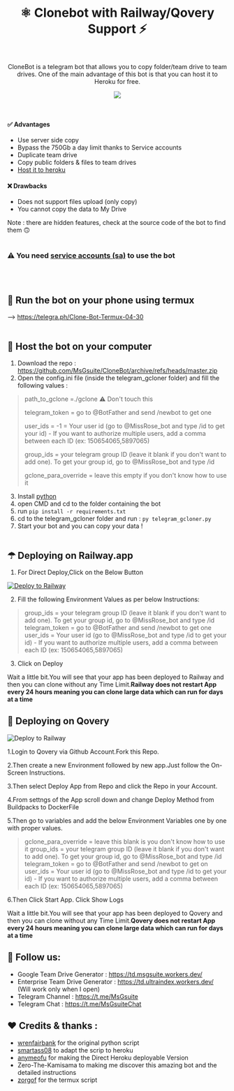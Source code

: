 <h1 align="center">⚛️ Clonebot with Railway/Qovery Support ⚡<br></h1> 

<br />

<p align="center">CloneBot is a telegram bot that allows you to copy folder/team drive to team drives. One of the main advantage of this bot is that you can host it to Heroku for free.<p/>

<!-- > ## A simple bot to copy and duplicate team drives -->
<p align="center">
  <img src="https://i.imgur.com/QkxmCOp.png" />
</p>

<br />

#### ✅ Advantages
- Use server side copy
- Bypass the 750Gb a day limit thanks to Service accounts
- Duplicate team drive
- Copy public folders & files to team drives
- [Host it to heroku](https://github.com/MsGsuite/CloneBot_Heroku)

#### ❌ Drawbacks
- Does not support files upload (only copy)
- You cannot copy the data to My Drive

Note : there are hidden features, check at the source code of the bot to find them 🙃
<br/><br/>

### ⚠ You need [service accounts (sa)](https://telegra.ph/How-to-create-and-use-service-accounts-sa-03-31) to use the bot
<br/><br/>

## 📱 Run the bot on your phone using termux

--> https://telegra.ph/Clone-Bot-Termux-04-30
<br/><br/>

## 💠 Host the bot on your computer

1. Download the repo : https://github.com/MsGsuite/CloneBot/archive/refs/heads/master.zip
2. Open the config.ini file (inside the telegram_gcloner folder) and fill the following values :


> path_to_gclone =./gclone  ⚠ Don't touch this
>
> telegram_token = go to @BotFather and send /newbot to get one
>
> user_ids = -1 = Your user id (go to @MissRose_bot and type /id to get your id) - If you want to authorize multiple users, add a comma between each ID (ex: 150654065,5897065)
> 
> group_ids = your telegram group ID (leave it blank if you don't want to add one). To get your group id, go to @MissRose_bot and type /id
> 
> gclone_para_override = leave this empty if you don't know how to use it

3. Install [python](https://www.python.org/downloads/)
4. open CMD and cd to the folder containing the bot
5. run `pip install -r requirements.txt`
6. cd to the telegram_gcloner folder and run : `py telegram_gcloner.py`
7. Start your bot and you can copy your data !
<br/><br/>

## ☂ Deploying on Railway.app

1. For Direct Deploy,Click on the Below Button
<p><a href="https://railway.app/new/template?template=https://github.com/flaskvol/CloneBot&envs=telegram_token,user_ids,group_ids"><img src="https://img.shields.io/badge/Deploy%20To%20Railway-black?style=for-the-badge&logo=railway" alt="Deploy to Railway" /></a></p>


2. Fill the following Environment Values as per below Instructions: 

> group_ids = your telegram group ID (leave it blank if you don't want to add one). To get your group id, go to @MissRose_bot and type /id
> telegram_token = go to @BotFather and send /newbot to get one
> user_ids = Your user id (go to @MissRose_bot and type /id to get your id) - If you want to authorize multiple users, add a comma between each ID (ex: 150654065,5897065)

3. Click on Deploy

Wait a little bit.You will see that your app has been deployed to Railway and then you can clone without any Time Limit.<b>Railway does not restart App every 24 hours meaning you can clone large data which can run for days at a time </b>

## 🌟 Deploying on Qovery
<p><img src="https://www.eu-startups.com/wp-content/uploads/2021/03/qovery.jpg" alt="Deploy to Railway" /></p>

1.Login to Qovery via Github Account.Fork this Repo.

2.Then create a new Environment followed by new app.Just follow the On-Screen Instructions.

3.Then select Deploy App from Repo and click the Repo in your Account.

4.From settngs of the App scroll down and change Deploy Method from Buildpacks to DockerFile

5.Then go to variables and add the below Environment Variables one by one with proper values.

> gclone_para_override = leave this blank is you don't know how to use it
> group_ids = your telegram group ID (leave it blank if you don't want to add one). To get your group id, go to @MissRose_bot and type /id
> telegram_token = go to @BotFather and send /newbot to get on
> user_ids = Your user id (go to @MissRose_bot and type /id to get your id) - If you want to authorize multiple users, add a comma between each ID (ex: 150654065,5897065)

6.Then Click Start App. Click Show Logs

Wait a little bit.You will see that your app has been deployed to Qovery and then you can clone without any Time Limit.<b>Qovery does not restart App every 24 hours meaning you can clone large data which can run for days at a time </b>


## 📢 Follow us:
- Google Team Drive Generator : https://td.msgsuite.workers.dev/
- Enterprise Team Drive Generator : https://td.ultraindex.workers.dev/   (Will work only when I open)
- Telegram Channel : https://t.me/MsGsuite
- Telegram Chat : https://t.me/MsGsuiteChat

## ❤️ Credits & thanks :
- [wrenfairbank](https://github.com/wrenfairbank/telegram_gcloner) for the original python script
- [smartass08](https://github.com/smartass08/telegram_gcloner) to adapt the scrip to heroku
- [anymeofu](https://github.com/anymeofu/CloneBot) for making the Direct Heroku deployable Version
- Zero-The-Kamisama to making me discover this amazing bot and the detailed instructions
- [zorgof](https://t.me/zorgof) for the termux script
